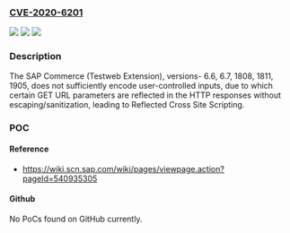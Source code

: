 ### [CVE-2020-6201](https://cve.mitre.org/cgi-bin/cvename.cgi?name=CVE-2020-6201)
![](https://img.shields.io/static/v1?label=Product&message=SAP%20Commerce%20Cloud%20(Testweb%20Extension)&color=blue)
![](https://img.shields.io/static/v1?label=Version&message=%3C6.6%20&color=brighgreen)
![](https://img.shields.io/static/v1?label=Vulnerability&message=Cross%20Site%20Scripting&color=brighgreen)

### Description

The SAP Commerce (Testweb Extension), versions- 6.6, 6.7, 1808, 1811, 1905, does not sufficiently encode user-controlled inputs, due to which certain GET URL parameters are reflected in the HTTP responses without escaping/sanitization, leading to Reflected Cross Site Scripting.

### POC

#### Reference
- https://wiki.scn.sap.com/wiki/pages/viewpage.action?pageId=540935305

#### Github
No PoCs found on GitHub currently.

